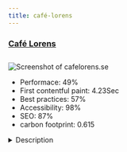 ```yaml
---
title: café-lorens
---
```


<div style="height: 3rem">
  <a href="http://cafelorens.se"><h3>Café Lorens</h3></a>
</div>
<img loading="lazy" src="/images/thumbs/cafelorens.se.jpg" alt="Screenshot of cafelorens.se" />
<ul>
  <li>Performace: 49%</li>
  <li>
    First contentful paint:
    4.23Sec
  </li>
  <li>Best practices: 57%</li>
  <li>Accessibility: 98%</li>
  <li>SEO: 87%</li>
  <li>carbon footprint: 0.615</li>
</ul>
<details>
  <summary>Description</summary>
  <p>Welcome to a fresh cafe at Lorensbergsleden 8. Enjoy our affordable, homemade cakes and lunch sandwiches. Here you can study and surf through our WiFi or just hang out with friends in a quiet setting.Joomla version: 3.9.5
Template: Hydrogen on Gantry 5 framework by RocketTheme
Modules used: ContentMap, Smart Slider 3
Made by Orangia AB; https://orangia.se</p>
</details>

